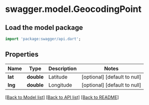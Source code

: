 # swagger.model.GeocodingPoint

## Load the model package
```dart
import 'package:swagger/api.dart';
```

## Properties
Name | Type | Description | Notes
------------ | ------------- | ------------- | -------------
**lat** | **double** | Latitude | [optional] [default to null]
**lng** | **double** | Longitude | [optional] [default to null]

[[Back to Model list]](../README.md#documentation-for-models) [[Back to API list]](../README.md#documentation-for-api-endpoints) [[Back to README]](../README.md)


